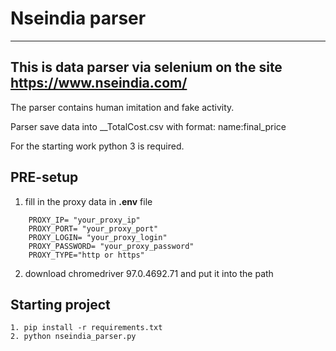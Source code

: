 # Nseindia parser
____
## This is data parser via selenium on the site https://www.nseindia.com/

The parser contains human imitation and fake activity.

Parser save data into __TotalCost.csv with format: name:final_price

For the starting work python 3 is required.

## PRE-setup

1. fill in the proxy data in **.env** file
```
    PROXY_IP= "your_proxy_ip"
    PROXY_PORT= "your_proxy_port"
    PROXY_LOGIN= "your_proxy_login"
    PROXY_PASSWORD= "your_proxy_password"
    PROXY_TYPE="http or https"
```
2. download chromedriver 97.0.4692.71 and put it into the path

## Starting project
```
1. pip install -r requirements.txt
2. python nseindia_parser.py
```